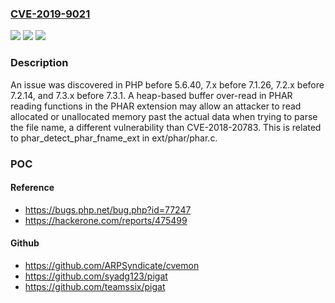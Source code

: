 ### [CVE-2019-9021](https://cve.mitre.org/cgi-bin/cvename.cgi?name=CVE-2019-9021)
![](https://img.shields.io/static/v1?label=Product&message=n%2Fa&color=blue)
![](https://img.shields.io/static/v1?label=Version&message=n%2Fa&color=blue)
![](https://img.shields.io/static/v1?label=Vulnerability&message=n%2Fa&color=brighgreen)

### Description

An issue was discovered in PHP before 5.6.40, 7.x before 7.1.26, 7.2.x before 7.2.14, and 7.3.x before 7.3.1. A heap-based buffer over-read in PHAR reading functions in the PHAR extension may allow an attacker to read allocated or unallocated memory past the actual data when trying to parse the file name, a different vulnerability than CVE-2018-20783. This is related to phar_detect_phar_fname_ext in ext/phar/phar.c.

### POC

#### Reference
- https://bugs.php.net/bug.php?id=77247
- https://hackerone.com/reports/475499

#### Github
- https://github.com/ARPSyndicate/cvemon
- https://github.com/syadg123/pigat
- https://github.com/teamssix/pigat

